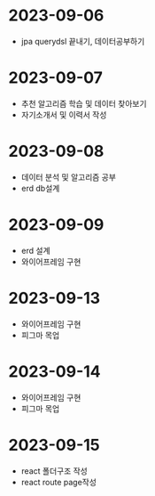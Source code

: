 # 2023-09-06

- jpa querydsl 끝내기, 데이터공부하기

# 2023-09-07

- 추천 알고리즘 학습 및 데이터 찾아보기
- 자기소개서 및 이력서 작성

# 2023-09-08

- 데이터 분석 및 알고리즘 공부
- erd db설계

# 2023-09-09

- erd 설계
- 와이어프레임 구현

# 2023-09-13

- 와이어프레임 구현
- 피그마 목업

# 2023-09-14

- 와이어프레임 구현
- 피그마 목업

# 2023-09-15

- react 폴더구조 작성
- react route page작성

